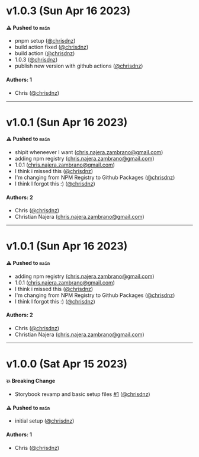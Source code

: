 # v1.0.3 (Sun Apr 16 2023)

#### ⚠️ Pushed to `main`

- pnpm setup ([@chrisdnz](https://github.com/chrisdnz))
- build action fixed ([@chrisdnz](https://github.com/chrisdnz))
- build action ([@chrisdnz](https://github.com/chrisdnz))
- 1.0.3 ([@chrisdnz](https://github.com/chrisdnz))
- publish new version with github actions ([@chrisdnz](https://github.com/chrisdnz))

#### Authors: 1

- Chris ([@chrisdnz](https://github.com/chrisdnz))

---

# v1.0.1 (Sun Apr 16 2023)

#### ⚠️ Pushed to `main`

- shipit wheneever I want (chris.najera.zambrano@gmail.com)
- adding npm registry (chris.najera.zambrano@gmail.com)
- 1.0.1 (chris.najera.zambrano@gmail.com)
- I think i missed this ([@chrisdnz](https://github.com/chrisdnz))
- I'm changing from NPM Registry to Github Packages ([@chrisdnz](https://github.com/chrisdnz))
- I think I forgot this :) ([@chrisdnz](https://github.com/chrisdnz))

#### Authors: 2

- Chris ([@chrisdnz](https://github.com/chrisdnz))
- Christian Najera (chris.najera.zambrano@gmail.com)

---

# v1.0.1 (Sun Apr 16 2023)

#### ⚠️ Pushed to `main`

- adding npm registry (chris.najera.zambrano@gmail.com)
- 1.0.1 (chris.najera.zambrano@gmail.com)
- I think i missed this ([@chrisdnz](https://github.com/chrisdnz))
- I'm changing from NPM Registry to Github Packages ([@chrisdnz](https://github.com/chrisdnz))
- I think I forgot this :) ([@chrisdnz](https://github.com/chrisdnz))

#### Authors: 2

- Chris ([@chrisdnz](https://github.com/chrisdnz))
- Christian Najera (chris.najera.zambrano@gmail.com)

---

# v1.0.0 (Sat Apr 15 2023)

#### 💥 Breaking Change

- Storybook revamp and basic setup files [#1](https://github.com/Hachiko-Labs/ui-components/pull/1) ([@chrisdnz](https://github.com/chrisdnz))

#### ⚠️ Pushed to `main`

- initial setup ([@chrisdnz](https://github.com/chrisdnz))

#### Authors: 1

- Chris ([@chrisdnz](https://github.com/chrisdnz))
